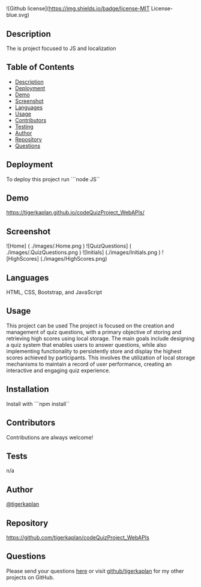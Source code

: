 # 
![Github license](https://img.shields.io/badge/license-MIT License-blue.svg)

## Description
The is project focused to JS and localization

## Table of Contents
* [Description](#description)
* [Deployment](#deployment)
* [Demo](#demo)
* [Screenshot](#screenshot)
* [Languages](#languages)
* [Usage](#usage)
* [Contributors](#contributors)
* [Testing](#testing)
* [Author](#author)
* [Repository](#repository)
* [Questions](#questions)

## Deployment
To deploy this project run ```node JS``
## Demo
https://tigerkaplan.github.io/codeQuizProject_WebAPIs/
## Screenshot
![Home] ( ./images/.Home.png )
![QuizQuestions]  ( ./images/.QuizQuestions.png )
![Initials]  (./images/Initials.png )
![HighScores] (./images/HighScores.png)
## Languages
HTML, CSS, Bootstrap, and JavaScript
## Usage
This project can be used The project is focused on the creation and management of quiz questions, with a primary objective of storing and retrieving high scores using local storage. The main goals include designing a quiz system that enables users to answer questions, while also implementing functionality to persistently store and display the highest scores achieved by participants. This involves the utilization of local storage mechanisms to maintain a record of user performance, creating an interactive and engaging quiz experience.
## Installation
Install  with ```npm install``
## Contributors
Contributions are always welcome!
## Tests
n/a
## Author
[@tigerkaplan](https://github.com/tigerkaplan)
## Repository
https://github.com/tigerkaplan/codeQuizProject_WebAPIs
## Questions
Please send your questions [here](mailto:husniyeerparun@gmail.com?subject=[GitHub]%20Dev%20Connect) or visit [github/tigerkaplan](https://github.com/tigerkaplan) for my other projects on GitHub.

